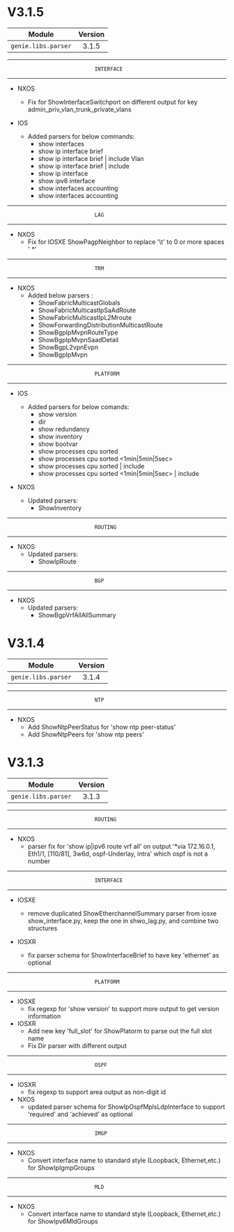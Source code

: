 # V3.1.5

| Module                  | Version       |
| ------------------------|:-------------:|
| ``genie.libs.parser``   | 3.1.5         |

--------------------------------------------------------------------------------
                                INTERFACE
--------------------------------------------------------------------------------

* NXOS
    * Fix for ShowInterfaceSwitchport on different output for key admin_priv_vlan_trunk_private_vlans

* IOS
    * Added parsers for below commands:
        * show interfaces
        * show ip interface brief
        * show ip interface brief | include Vlan
        * show ip interface brief | include <WROD>
        * show ip interface
        * show ipv6 interface
        * show interfaces accounting
        * show interfaces <interface> accounting

--------------------------------------------------------------------------------
                                LAG
--------------------------------------------------------------------------------

* NXOS
    * Fix for IOSXE ShowPagpNeighbor to replace '\t' to 0 or more spaces ' *'

--------------------------------------------------------------------------------
                                TRM
--------------------------------------------------------------------------------

* NXOS
    * Added below parsers :
      * ShowFabricMulticastGlobals
      * ShowFabricMulticastIpSaAdRoute
      * ShowFabricMulticastIpL2Mroute
      * ShowForwardingDistributionMulticastRoute
      * ShowBgpIpMvpnRouteType
      * ShowBgpIpMvpnSaadDetail
      * ShowBgpL2vpnEvpn
      * ShowBgpIpMvpn

--------------------------------------------------------------------------------
                                PLATFORM
--------------------------------------------------------------------------------

* IOS
    * Added parsers for below comands:
        * show version
        * dir
        * show redundancy
        * show inventory
        * show bootvar
        * show processes cpu sorted
        * show processes cpu sorted <1min|5min|5sec>
        * show processes cpu sorted | include <WORD>
        * show processes cpu sorted <1min|5min|5sec> | include <WORD>

* NXOS
    * Updated parsers:
        * ShowInventory

--------------------------------------------------------------------------------
                                ROUTING
--------------------------------------------------------------------------------

* NXOS
    * Updated parsers:
        * ShowIpRoute

--------------------------------------------------------------------------------
                                BGP
--------------------------------------------------------------------------------

* NXOS
    * Updated parsers:
        * ShowBgpVrfAllAllSummary

# V3.1.4

| Module                  | Version       |
| ------------------------|:-------------:|
| ``genie.libs.parser``   | 3.1.4         |

--------------------------------------------------------------------------------
                                NTP
--------------------------------------------------------------------------------
* NXOS
    * Add ShowNtpPeerStatus for 'show ntp peer-status'
    * Add ShowNtpPeers for 'show ntp peers'



# V3.1.3

| Module                  | Version       |
| ------------------------|:-------------:|
| ``genie.libs.parser``   | 3.1.3         |

--------------------------------------------------------------------------------
                                ROUTING
--------------------------------------------------------------------------------

* NXOS
    * parser fix for 'show ip|ipv6 route vrf all' on output 
      '*via 172.16.0.1, Eth1/1, [110/81], 3w6d, ospf-Underlay, intra'
      which ospf is not a number
--------------------------------------------------------------------------------
                                INTERFACE
--------------------------------------------------------------------------------

* IOSXE
    * remove duplicated ShowEtherchannelSummary parser from 
      iosxe show_interface.py, keep the one in shwo_lag.py, and combine two structures

* IOSXR
    * fix parser schema for ShowInterfaceBrief to have key 'ethernet' as optional
--------------------------------------------------------------------------------
                                PLATFORM
--------------------------------------------------------------------------------

* IOSXE
    * fix regexp for 'show version' to support more output to get version information
* IOSXR
    * Add new key 'full_slot' for ShowPlatorm to parse out the full slot name
    * Fix Dir parser with different output
--------------------------------------------------------------------------------
                                OSPF
--------------------------------------------------------------------------------

* IOSXR
    * fix regexp to support area output as non-digit id
* NXOS
    * updated parser schema for ShowIpOspfMplsLdpInterface to
      support 'required' and 'achieved' as optional
--------------------------------------------------------------------------------
                                IMGP
--------------------------------------------------------------------------------

* NXOS
    * Convert interface name to standard style (Loopback, Ethernet,etc.) for 
      ShowIpIgmpGroups
--------------------------------------------------------------------------------
                                MLD
--------------------------------------------------------------------------------

* NXOS
    * Convert interface name to standard style (Loopback, Ethernet,etc.) for 
      ShowIpv6MldGroups
